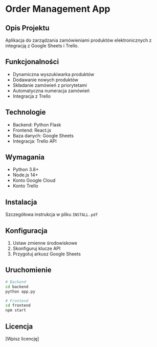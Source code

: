 # Order Management App

## Opis Projektu
Aplikacja do zarządzania zamówieniami produktów elektronicznych z integracją z Google Sheets i Trello.

## Funkcjonalności
- Dynamiczna wyszukiwarka produktów
- Dodawanie nowych produktów
- Składanie zamówień z priorytetami
- Automatyczna numeracja zamówień
- Integracja z Trello

## Technologie
- Backend: Python Flask
- Frontend: React.js
- Baza danych: Google Sheets
- Integracja: Trello API

## Wymagania
- Python 3.8+
- Node.js 14+
- Konto Google Cloud
- Konto Trello

## Instalacja
Szczegółowa instrukcja w pliku `INSTALL.pdf`

## Konfiguracja
1. Ustaw zmienne środowiskowe
2. Skonfiguruj klucze API
3. Przygotuj arkusz Google Sheets

## Uruchomienie
```bash
# Backend
cd backend
python app.py

# Frontend
cd frontend
npm start
```

## Licencja
[Wpisz licencję]
